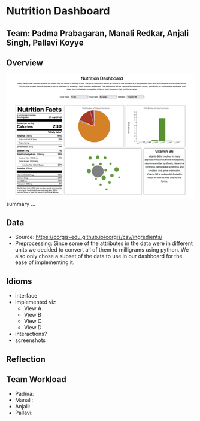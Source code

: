 # Nutrition Dashboard
## Team: Padma Prabagaran, Manali Redkar, Anjali Singh, Pallavi Koyye

## Overview
![thumbnail](images/thumbnail.png)
summary ...
## Data
- Source: https://corgis-edu.github.io/corgis/csv/ingredients/
- Preprocessing: Since some of the attributes in the data were in different units we decided to convert all of them to milligrams using python. We also only chose a subset of the data to use in our dashboard for the ease of implementing it.
## Idioms
- interface
- implemented viz
  - View A
  - View B
  - View C
  - View D
- interactions?
- screenshots
## Reflection

## Team Workload
- Padma:
- Manali:
- Anjali:
- Pallavi:

